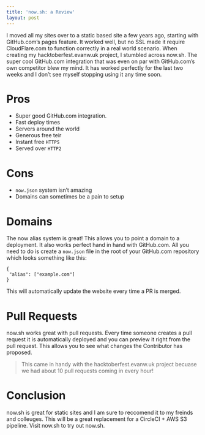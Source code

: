 ```yaml
---
title: 'now.sh: a Review'
layout: post
---
```


I moved all my sites over to a static based site a few years ago, starting with GitHub.com’s pages feature. It worked well, but no SSL made it require CloudFlare.com to function correctly in a real world scenario. When creating my hacktoberfest.evanw.uk project, I stumbled across now.sh. The super cool GitHub.com integration that was even on par with GitHub.com’s own competitor blew my mind. It has worked perfectly for the last two weeks and I don’t see myself stopping using it any time soon.

# Pros

- Super good GitHub.com integration.
- Fast deploy times
- Servers around the world
- Generous free teir
- Instant free `HTTPS`
- Served over `HTTP2`

# Cons

- `now.json` system isn’t amazing
- Domains can sometimes be a pain to setup

# Domains

The now alias system is great! This allows you to point a domain to a deployment. It also works perfect hand in hand with GitHub.com. All you need to do is create a `now.json` file in the root of your GitHub.com repository which looks something like this:

```
{
 "alias": ["example.com"]
}
```

This will automatically update the website every time a PR is merged.

# Pull Requests

now.sh works great with pull requests. Every time someone creates a pull request it is automatically deployed and you can preview it right from the pull request. This allows you to see what changes the Contributor has proposed.

> This came in handy with the hacktoberfest.evanw.uk project becuase we had about 10 pull requests coming in every hour!

# Conclusion

now.sh is great for static sites and I am sure to reccomend it to my freinds and colleuges. This will be a great replacement for a CircleCI + AWS S3 pipeline. Visit now.sh to try out now.sh.
